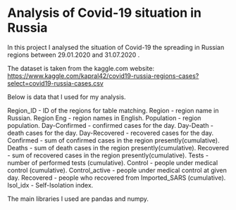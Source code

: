 # Analysis of Covid-19 situation in Russia
In this project I analysed the situation of Covid-19 the spreading in Russian regions between 29.01.2020 and 31.07.2020 .

The dataset is taken from the kaggle.com website: https://www.kaggle.com/kapral42/covid19-russia-regions-cases?select=covid19-russia-cases.csv

Below is data that I used for my analysis.

Region_ID - ID of the regions for table matching.
Region - region name in Russian.
Region Eng - region names in English.
Population - region population.
Day-Confirmed - confirmed cases for the day.
Day-Death - death cases for the day.
Day-Recovered - recovered cases for the day.
Confirmed - sum of confirmed cases in the region presently(cumulative).
Deaths - sum of death cases in the region presently(cumulative).
Recovered - sum of recovered cases in the region presently(cumulative).
Tests - number of performed tests (cumulative).
Control - people under medical control (cumulative).
Control_active - people under medical control at given day.
Recovered - people who recovered from Imported_SARS (cumulative).
Isol_idx - Self-Isolation index.

The main libraries I used are pandas and numpy.
